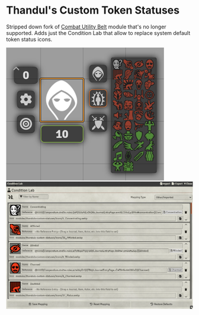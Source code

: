 # Thandul's Custom Token Statuses

Stripped down fork of [Combat Utility Belt](https://github.com/death-save/combat-utility-belt) module that's no longer supported.
Adds just the Condition Lab that allow to replace system default token status icons.

![token-statuses](screenshots/token-statuses.webp)
![condition-labes](screenshots/condition-lab.webp)
